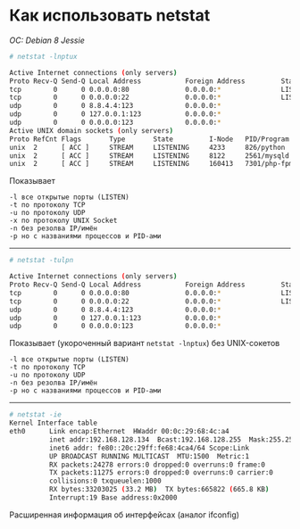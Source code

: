 # Как использовать netstat
*OC: Debian 8 Jessie*

```bash
# netstat -lnptux

Active Internet connections (only servers)
Proto Recv-Q Send-Q Local Address           Foreign Address         State       PID/Program name
tcp        0      0 0.0.0.0:80              0.0.0.0:*               LISTEN      9614/nginx
tcp        0      0 0.0.0.0:22              0.0.0.0:*               LISTEN      601/sshd
udp        0      0 8.8.4.4:123             0.0.0.0:*                           574/ntpd
udp        0      0 127.0.0.1:123           0.0.0.0:*                           574/ntpd
udp        0      0 0.0.0.0:123             0.0.0.0:*                           574/ntpd
Active UNIX domain sockets (only servers)
Proto RefCnt Flags       Type       State         I-Node   PID/Program name    Path
unix  2      [ ACC ]     STREAM     LISTENING     4233     826/python          /var/run/fail2ban/fail2ban.sock
unix  2      [ ACC ]     STREAM     LISTENING     8122     2561/mysqld         /var/run/mysqld/mysqld.sock
unix  2      [ ACC ]     STREAM     LISTENING     160413   7301/php-fpm.conf   /var/run/php5-fpm.sock
```

Показывает

    -l все открытые порты (LISTEN)
    -t по протоколу TCP
    -u по протоколу UDP
    -x по протоколу UNIX Socket
    -n без резолва IP/имён
    -p но с названиями процессов и PID-ами
---
```bash
# netstat -tulpn

Active Internet connections (only servers)
Proto Recv-Q Send-Q Local Address           Foreign Address         State       PID/Program name
tcp        0      0 0.0.0.0:80              0.0.0.0:*               LISTEN      9614/nginx
tcp        0      0 0.0.0.0:22              0.0.0.0:*               LISTEN      601/sshd
udp        0      0 8.8.4.4:123             0.0.0.0:*                           574/ntpd
udp        0      0 127.0.0.1:123           0.0.0.0:*                           574/ntpd
udp        0      0 0.0.0.0:123             0.0.0.0:*                           574/ntpd
```
Показывает (укороченный вариант `netstat -lnptux`) без UNIX-сокетов

    -l все открытые порты (LISTEN)
    -t по протоколу TCP
    -u по протоколу UDP
    -n без резолва IP/имён
    -p но с названиями процессов и PID-ами
---
```bash
# netstat -ie
Kernel Interface table
eth0      Link encap:Ethernet  HWaddr 00:0c:29:68:4c:a4
          inet addr:192.168.128.134  Bcast:192.168.128.255  Mask:255.255.255.0
          inet6 addr: fe80::20c:29ff:fe68:4ca4/64 Scope:Link
          UP BROADCAST RUNNING MULTICAST  MTU:1500  Metric:1
          RX packets:24278 errors:0 dropped:0 overruns:0 frame:0
          TX packets:11275 errors:0 dropped:0 overruns:0 carrier:0
          collisions:0 txqueuelen:1000
          RX bytes:33203025 (33.2 MB)  TX bytes:665822 (665.8 KB)
          Interrupt:19 Base address:0x2000
```
 Расширенная информация об интерфейсах (аналог ifconfig)